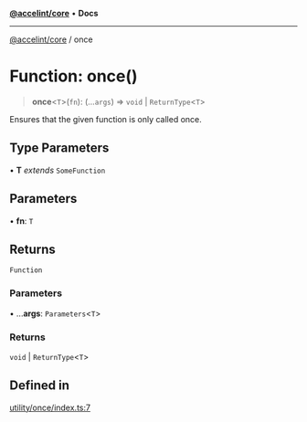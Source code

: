[**@accelint/core**](../README.md) • **Docs**

***

[@accelint/core](../README.md) / once

# Function: once()

> **once**\<`T`\>(`fn`): (...`args`) => `void` \| `ReturnType`\<`T`\>

Ensures that the given function is only called once.

## Type Parameters

• **T** *extends* `SomeFunction`

## Parameters

• **fn**: `T`

## Returns

`Function`

### Parameters

• ...**args**: `Parameters`\<`T`\>

### Returns

`void` \| `ReturnType`\<`T`\>

## Defined in

[utility/once/index.ts:7](https://github.com/gohypergiant/standard-toolkit/blob/87ae5060c82d212b75a10cafb0030b08916e90f1/packages/core/src/utility/once/index.ts#L7)
